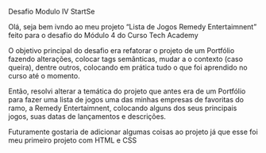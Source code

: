  Desafio Modulo IV StartSe
 
 
 Olá, seja bem ivndo ao meu projeto “Lista de Jogos Remedy Entertaimnent” feito para o desafio do Módulo 4 do Curso Tech Academy
 
 O objetivo principal do desafio era refatorar o projeto de um Portfólio fazendo alterações, colocar tags semânticas, mudar a o contexto (caso queira), dentre outros, colocando em prática tudo o que foi aprendido no curso até o momento.
 
 Então, resolvi alterar a temática do projeto que antes era de um Portfólio para fazer uma lista de jogos uma das minhas empresas de favoritas do ramo, a Remedy Entertaimnent, colocando alguns dos seus principais jogos, suas datas de lançamentos e descrições.
 
 Futuramente gostaria de adicionar algumas coisas ao projeto já que esse foi meu primeiro projeto com HTML e CSS 
